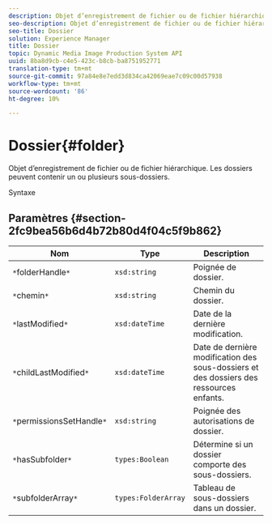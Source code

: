 ```yaml
---
description: Objet d’enregistrement de fichier ou de fichier hiérarchique. Les dossiers peuvent contenir un ou plusieurs sous-dossiers.
seo-description: Objet d’enregistrement de fichier ou de fichier hiérarchique. Les dossiers peuvent contenir un ou plusieurs sous-dossiers.
seo-title: Dossier
solution: Experience Manager
title: Dossier
topic: Dynamic Media Image Production System API
uuid: 8ba8d9cb-c4e5-423c-b8cb-ba8751952771
translation-type: tm+mt
source-git-commit: 97a84e8e7edd3d834ca42069eae7c09c00d57938
workflow-type: tm+mt
source-wordcount: '86'
ht-degree: 10%

---
```



# Dossier{#folder}

Objet d’enregistrement de fichier ou de fichier hiérarchique. Les dossiers peuvent contenir un ou plusieurs sous-dossiers.

Syntaxe

## Paramètres {#section-2fc9bea56b6d4b72b80d4f04c5f9b862}

| Nom | Type | Description |
|---|---|---|
| `*`folderHandle`*` | `xsd:string` | Poignée de dossier. |
| `*`chemin`*` | `xsd:string` | Chemin du dossier. |
| `*`lastModified`*` | `xsd:dateTime` | Date de la dernière modification. |
| `*`childLastModified`*` | `xsd:dateTime` | Date de dernière modification des sous-dossiers et des dossiers des ressources enfants. |
| `*`permissionsSetHandle`*` | `xsd:string` | Poignée des autorisations de dossier. |
| `*`hasSubfolder`*` | `types:Boolean` | Détermine si un dossier comporte des sous-dossiers. |
| `*`subfolderArray`*` | `types:FolderArray` | Tableau de sous-dossiers dans un dossier. |

